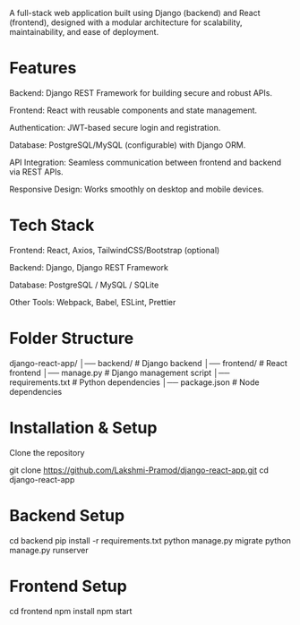 A full-stack web application built using Django (backend) and React (frontend), designed with a modular architecture for scalability, maintainability, and ease of deployment.

# Features
Backend: Django REST Framework for building secure and robust APIs.

Frontend: React with reusable components and state management.

Authentication: JWT-based secure login and registration.

Database: PostgreSQL/MySQL (configurable) with Django ORM.

API Integration: Seamless communication between frontend and backend via REST APIs.

Responsive Design: Works smoothly on desktop and mobile devices.

# Tech Stack
Frontend: React, Axios, TailwindCSS/Bootstrap (optional)

Backend: Django, Django REST Framework

Database: PostgreSQL / MySQL / SQLite

Other Tools: Webpack, Babel, ESLint, Prettier

# Folder Structure

django-react-app/
│── backend/        # Django backend
│── frontend/       # React frontend
│── manage.py       # Django management script
│── requirements.txt # Python dependencies
│── package.json    # Node dependencies
# Installation & Setup
Clone the repository

git clone https://github.com/Lakshmi-Pramod/django-react-app.git
cd django-react-app
# Backend Setup

cd backend
pip install -r requirements.txt
python manage.py migrate
python manage.py runserver
# Frontend Setup

cd frontend
npm install
npm start
